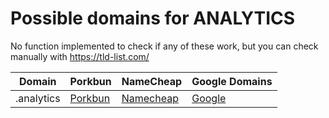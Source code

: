 # Possible domains for ANALYTICS

No function implemented to check if any of these work, but you can check manually with https://tld-list.com/

| Domain | Porkbun | NameCheap | Google Domains |
|---|---|---|---|
| .analytics | [Porkbun](https://porkbun.com/checkout/search?prb=e814663da1&tlds=&idnLanguage=&search=search&q=.analytics) | [Namecheap](https://www.namecheap.com/domains/registration/results/?domain=.analytics) | [Google](https://domains.google.com/registrar/search?searchTerm=.analytics) |
